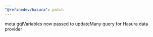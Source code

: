 ```yaml
---
"@refinedev/hasura": patch
---
```


meta.gqlVariables now passed to updateMany query for Hasura data provider
